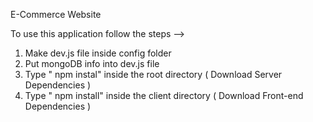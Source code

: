 E-Commerce Website                                                                                                 
                                                                                                                                                                                 
To use this application follow the steps -->                                                                                                                                        

1. Make dev.js file inside config folder                                                             
2. Put mongoDB info into dev.js file                              
3. Type  " npm instal" inside the root directory  ( Download Server Dependencies ) 
4. Type " npm install" inside the client directory ( Download Front-end Dependencies ) 
                                                                                                                                                
 
   
             
                             
                  
                   
